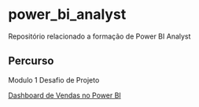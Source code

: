 # power_bi_analyst

Repositório relacionado a formação de Power BI Analyst

## Percurso
Modulo 1
Desafio de Projeto

[Dashboard de Vendas no Power BI](https://github.com/rennancattem/power_bi_analyst/tree/main/M%C3%B3dulo%201/Desafio%20de%20projeto)
